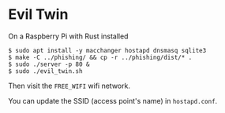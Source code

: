 # Evil Twin

On a Raspberry Pi with Rust installed

```shell
$ sudo apt install -y macchanger hostapd dnsmasq sqlite3
$ make -C ../phishing/ && cp -r ../phishing/dist/* .
$ sudo ./server -p 80 &
$ sudo ./evil_twin.sh
```


Then visit the `FREE_WIFI` wifi network.

You can update the SSID (access point's name) in `hostapd.conf`.

